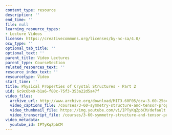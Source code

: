 ```yaml
---
content_type: resource
description: ''
end_time: ''
file: null
learning_resource_types:
- Lecture Videos
license: https://creativecommons.org/licenses/by-nc-sa/4.0/
ocw_type: ''
optional_tab_title: ''
optional_text: ''
parent_title: Video Lectures
parent_type: CourseSection
related_resources_text: ''
resource_index_text: ''
resourcetype: Video
start_time: ''
title: Physical Properties of Crystal Structures - Part 2
uid: 6c9c6b49-b1a6-f80c-75f3-353a22d5a47f
video_files:
  archive_url: http://www.archive.org/download/MIT3.60F05/ocw-3.60-25oct2005-pt2-220k.mp4
  video_captions_file: /courses/3-60-symmetry-structure-and-tensor-properties-of-materials-fall-2005/05aee3000174588c94c646c61cebb2e0_IPTyKqZpbCM.vtt
  video_thumbnail_file: https://img.youtube.com/vi/IPTyKqZpbCM/default.jpg
  video_transcript_file: /courses/3-60-symmetry-structure-and-tensor-properties-of-materials-fall-2005/51ea25b1ca9f5501647c3d19978c1b1d_IPTyKqZpbCM.pdf
video_metadata:
  youtube_id: IPTyKqZpbCM
---
```

